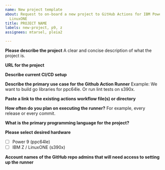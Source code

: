 ```yaml
---
name: New project template
about: Request to on-board a new project to GitHub Actions for IBM Power & IBM Z and
  LinuxONE
title: PROJECT NAME
labels: new-project, p9, z
assignees: mtarsel, pleia2

---
```


<!--  Please do not leave any questions blank. -->

**Please describe the project**
A clear and concise description of what the project is.

**URL for the project**

**Describe current CI/CD setup**

**Describe the primary use case for the Github Action Runner**
Example: We want to build go libraries for ppc64le. Or run lint tests on s390x.

**Paste a link to the existing actions workflow file(s) or directory**

**How often do you plan on executing the runner?**
For example, every release or every commit.

**What is the primary programming language for the project?**

**Please select desired hardware**

- [ ] Power 9 (ppc64le)
- [ ] IBM Z / LinuxONE (s390x)

<!-- Please update the labels for your selection  -->

**Account names of the GitHub repo admins that will need access to setting up the runner**
